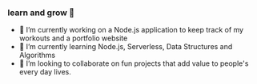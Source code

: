 <h3> learn and grow 🤙</h3>

- 🔭 I’m currently working on a Node.js application to keep track of my workouts and a portfolio website
- 🌱 I’m currently learning Node.js, Serverless, Data Structures and Algorithms
- 👯 I’m looking to collaborate on fun projects that add value to people's every day lives.
